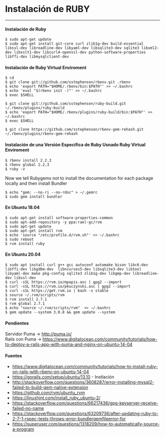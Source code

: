 # Instalación de RUBY

---

#### Instalación de Ruby

    $ sudo apt-get update
    $ sudo apt-get install git-core curl zlib1g-dev build-essential libssl-dev libreadline-dev libyaml-dev libsqlite3-dev sqlite3 libxml2-dev libxslt1-dev libcurl4-openssl-dev python-software-properties libffi-dev libmysqlclient-dev

#### Instalación de Ruby Virtual Enviroment

    $ cd
    $ git clone git://github.com/sstephenson/rbenv.git .rbenv
    $ echo 'export PATH="$HOME/.rbenv/bin:$PATH"' >> ~/.bashrc
    $ echo 'eval "$(rbenv init -)"' >> ~/.bashrc
    $ exec $SHELL

    $ git clone git://github.com/sstephenson/ruby-build.git ~/.rbenv/plugins/ruby-build
    $ echo 'export PATH="$HOME/.rbenv/plugins/ruby-build/bin:$PATH"' >> ~/.bashrc
    $ exec $SHELL

    $ git clone https://github.com/sstephenson/rbenv-gem-rehash.git ~/.rbenv/plugins/rbenv-gem-rehash

#### Instalación de una Versión Específica de Ruby Usnado Ruby Virtual Enviroment

    $ rbenv install 2.2.3
    $ rbenv global 2.2.3
    $ ruby -v

Now we tell Rubygems not to install the documentation for each package locally and then install Bundler <br>

    $ echo "gem: --no-ri --no-rdoc" > ~/.gemrc
    $ sudo gem install bundler

#### En Ubuntu 18.04

    $ sudo apt-get install software-properties-common
    $ sudo apt-add-repository -y ppa:rael-gc/rvm
    $ sudo apt-get update
    $ sudo apt-get install rvm
    $ echo 'source "/etc/profile.d/rvm.sh"' >> ~/.bashrc
    $ sudo reboot
    $ rvm install ruby

#### En Ubuntu 20.04

    $ sudo apt install curl g++ gcc autoconf automake bison libc6-dev libffi-dev libgdbm-dev  libncurses5-dev libsqlite3-dev libtool libyaml-dev make pkg-config sqlite3 zlib1g-dev libgmp-dev libreadline-dev libssl-dev
    $ curl -sSL https://rvm.io/mpapis.asc | gpg2 --import
    $ curl -sSL https://rvm.io/pkuczynski.asc | gpg2 --import
    $ curl -sSL https://get.rvm.io | bash -s stable
    $ source ~/.rvm/scripts/rvm
    $ rvm install 2.7.1
    $ rvm global 2.7.1
    $ echo "source ~/.rvm/scripts/rvm"  >> ~/.bashrc
    $ gem update --system 3.0.8 && gem update --system

#### Pendientes

Servidor Puma -> http://puma.io/ <br>
Rails con Puma -> https://www.digitalocean.com/community/tutorials/how-to-deploy-a-rails-app-with-puma-and-nginx-on-ubuntu-14-04 <br>

#### Fuentes

+ https://www.digitalocean.com/community/tutorials/how-to-install-ruby-on-rails-with-rbenv-on-ubuntu-14-04
+ https://gorails.com/setup/ubuntu/13.10 - Instlación
+ http://stackoverflow.com/questions/3608287/error-installing-mysql2-failed-to-build-gem-native-extension
+ https://github.com/rvm/ubuntu_rvm
+ https://linuxhint.com/install_ruby_ubuntu-2/
+ https://stackoverflow.com/questions/66217436/gpg-keyserver-receive-failed-no-name
+ https://stackoverflow.com/questions/63209736/after-updating-ruby-to-2-7-1-rspec-tests-throws-error-bundlergemfileerror-for
+ https://superuser.com/questions/1318209/how-to-automatically-source-a-program
